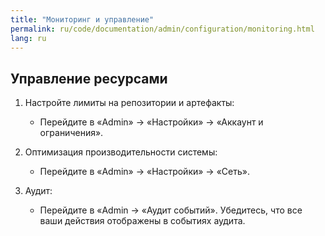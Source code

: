 ```yaml
---
title: "Мониторинг и управление"
permalink: ru/code/documentation/admin/configuration/monitoring.html
lang: ru
---
```


## Управление ресурсами

1. Настройте лимиты на репозитории и артефакты:
   - Перейдите в «Admin» → «Настройки» → «Аккаунт и ограничения».

1. Оптимизация производительности системы:
   - Перейдите в «Admin» → «Настройки» → «Сеть».

1. Аудит:

   - Перейдите в «Admin → «Аудит событий».
     Убедитесь, что все ваши действия отображены в событиях аудита.

